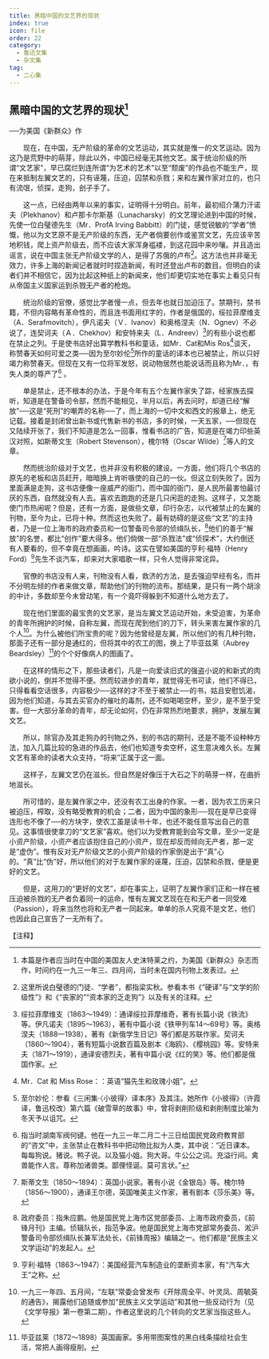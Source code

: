 ```yaml
---
title: 黑暗中国的文艺界的现状
index: true
icon: file
order: 22
category:
  - 鲁迅文集
  - 杂文集
tag:  
  - 二心集
---
```


## 黑暗中国的文艺界的现状[^①]

──为美国《新群众》作

　　现在，在中国，无产阶级的革命的文艺运动，其实就是惟一的文艺运动。因为这乃是荒野中的萌芽，除此以外，中国已经毫无其他文艺。属于统治阶级的所谓“文艺家”，早已腐烂到连所谓“为艺术的艺术”以至“颓废”的作品也不能生产，现在来抵制左翼文艺的，只有诬蔑，压迫，囚禁和杀戮；来和左翼作家对立的，也只有流氓，侦探，走狗，刽子手了。

　　这一点，已经由两年以来的事实，证明得十分明白。前年，最初绍介蒲力汗诺夫（Plekhanov）和卢那卡尔斯基（Lunacharsky）的文艺理论进到中国的时候，先使一位白璧德先生（Mr．ProfA Irving Babbitt）的门徒，感觉锐敏的“学者”愤慨，他以为文艺原不是无产阶级的东西，无产者倘要创作或鉴赏文艺，先应该辛苦地积钱，爬上资产阶级去，而不应该大家浑身褴褛，到这花园中来吵嚷。并且造出谣言，说在中国主张无产阶级文学的人，是得了苏俄的卢布[^②]。这方法也并非毫无效力，许多上海的新闻记者就时时捏造新闻，有时还登出卢布的数目。但明白的读者们并不相信它，因为比起这种纸上的新闻来，他们却更切实地在事实上看见只有从帝国主义国家运到杀戮无产者的枪炮。

　　统治阶级的官僚，感觉比学者慢一点，但去年也就日加迫压了。禁期刊，禁书籍，不但内容略有革命性的，而且连书面用红字的，作者是俄国的，绥拉菲摩维支（A．Serafmovitch），伊凡诺夫（Ｖ．Ivanov）和奥格涅夫（N．Ognev）不必说了，连契诃夫（Ａ．Chekhov）和安特来夫（L．Andreev）[^③]的有些小说也都在禁止之列。于是使书店好出算学教科书和童话，如Mr．Cat和Mis Ros[^④]谈天，称赞春天如何可爱之类──因为至尔妙伦[^⑤]所作的童话的译本也已被禁止，所以只好竭力称赞春天。但现在又有一位将军发怒，说动物居然也能说话而且称为Mr．，有失人类的尊严了[^⑥] 。

　　单是禁止，还不根本的办法，于是今年有五个左翼作家失了踪，经家族去探听，知道是在警备司令部，然而不能相见，半月以后，再去问时，却道已经“解放”──这是“死刑”的嘲弄的名称──了，而上海的一切中文和西文的报章上，绝无记载。接着是封闭曾出新书或代售新书的书店，多的时候，一天五家，──但现在又陆续开张了，我们不知道是怎么一回事，惟看书店的广告，知道是在竭力印些英汉对照，如斯蒂文生（Robert Stevenson），槐尔特（Oscar Wilde）[^⑦]等人的文章。

　　然而统治阶级对于文艺，也并非没有积极的建设。一方面，他们将几个书店的原先的老板和店员赶开，暗暗换上肯听嗾使的自己的一伙。但这立刻失败了。因为里面满是走狗，这书店便像一座威严的衙门，而中国的衙门，是人民所最害怕最讨厌的东西，自然就没有人去。喜欢去跑跑的还是几只闲逛的走狗。这样子，又怎能使门市热闹呢？但是，还有一方面，是做些文章，印行杂志，以代被禁止的左翼的刊物，至今为止，已将十种。然而这也失败了。最有妨碍的是这些“文艺”的主持者，乃是一位上海市的政府委员和一位警备司令部的侦缉队长，[^⑧]他们的善于“解放”的名誉，都比“创作”要大得多。他们倘做一部“杀戮法”或“侦探术”，大约倒还有人要看的，但不幸竟在想画画，吟诗。这实在譬如美国的亨利·福特（Henry Ford）[^⑨]先生不谈汽车，却来对大家唱歌一样，只令人觉得非常诧异。

　　官僚的书店没有人来，刊物没有人看，救济的方法，是去强迫早经有名，而并不分明左倾的作者来做文章，帮助他们的刊物的流布。那结果，是只有一两个胡涂的中计，多数却至今未曾动笔，有一个竟吓得躲到不知道什么地方去了。

　　现在他们里面的最宝贵的文艺家，是当左翼文艺运动开始，未受迫害，为革命的青年所拥护的时候，自称左翼，而现在爬到他们的刀下，转头来害左翼作家的几个人[^⑩]。为什么被他们所宝贵的呢？因为他曾经是左翼，所以他们的有几种刊物，那面子还有一部分是通红的，但将其中的农工的图，换上了毕亚兹莱（Aubrey Beardsley）[^⑾]的个个好像病人的图画了。

　　在这样的情形之下，那些读者们，凡是一向爱读旧式的强盗小说的和新式的肉欲小说的，倒并不觉得不便。然而较进步的青年，就觉得无书可读，他们不得已，只得看看空话很多，内容极少──这样的才不至于被禁止──的书，姑且安慰饥渴，因为他们知道，与其去买官办的催吐的毒剂，还不如喝喝空杯，至少，是不至于受害。但一大部分革命的青年，却无论如何，仍在非常热烈地要求，拥护，发展左翼文艺。

　　所以，除官办及其走狗办的刊物之外，别的书店的期刊，还是不能不设种种方法，加入几篇比较的急进的作品去，他们也知道专卖空杯，这生意决难久长。左翼文艺有革命的读者大众支持，“将来”正属于这一面。

　　这样子，左翼文艺仍在滋长。但自然是好像压于大石之下的萌芽一样，在曲折地滋长。

　　所可惜的，是左翼作家之中，还没有农工出身的作家。一者，因为农工历来只被迫压，榨取，没有略受教育的机会；二者，因为中国的象形──现在是早已变得连形也不像了──的方块字，使农工虽是读书十年，也还不能任意写出自己的意见。这事情很使拿刀的“文艺家”喜欢。他们以为受教育能到会写文章，至少一定是小资产阶级，小资产者应该抱住自己的小资产，现在却反而倾向无产者，那一定是“虚伪”。惟有反对无产阶级文艺的小资产阶级的作家倒是出于“真”心的。“真”比“伪”好，所以他们的对于左翼作家的诬蔑，压迫，囚禁和杀戮，便是更好的文艺。

　　但是，这用刀的“更好的文艺”，却在事实上，证明了左翼作家们正和一样在被压迫被杀戮的无产者负着同一的运命，惟有左翼文艺现在在和无产者一同受难（Passion），将来当然也将和无产者一同起来。单单的杀人究竟不是文艺，他们也因此自己宣告了一无所有了。

【注释】

[^①]:本篇是作者应当时在中国的美国友人史沫特莱之约，为美国《新群众》杂志而作，时间约在一九三一年三、四月间，当时未在国内刊物上发表过。

[^②]:这里所说白璧德的门徒、“学者”，都指梁实秋。参看本书《“硬译”与“文学的阶级性”》和《“丧家的”“资本家的乏走狗”》以及有关的注释。

[^③]:绥拉菲摩维支（1863～1949）：通译绥拉菲摩维奇，著有长篇小说《铁流》等。伊凡诺夫（1895～1963），著有中篇小说《铁甲列车14～69号》等。奥格涅夫（1888—1938），著有《新俄学生日记》等们都是苏联作家。契诃夫（1860～1904），著有短篇小说数百篇及剧本《海鸥》、《樱桃园》等。安特来夫（1871～1919），通译安德烈夫，著有中篇小说《红的笑》等。他们都是俄国作家。

[^④]: Mr．Cat 和 Miss Rose：：英语“猫先生和玫瑰小姐”。

[^⑤]:至尔妙伦：参看《三闲集·〈小彼得〉译本序》及其注[^③]。她所作《小彼得》（许霞译，鲁迅校改）第六篇《破雪草的故事》中，曾将剥削阶级和剥削制度比喻为冬天予以诅咒。

[^⑥]:指当时湖南军阀何键。他在一九三一年二月二十三日给国民党政府教育部的“咨文”中，主张禁止在教科书中把动物比拟为人类，其中说：“近日课本。每每狗说。猪说。鸭子说。以及猫小姐。狗大哥。牛公公之词。充溢行间。禽兽能作人言。尊称加诸兽类。鄙俚怪诞。莫可言状。”

[^⑦]:斯蒂文生（1850～1894）：英国小说家。著有小说《金银岛》等。槐尔特（1856～1900），通译王尔德，英国唯美主义作家，著有剧本《莎乐美》等。

[^⑧]:政府委员：指朱应鹏。他是国民党上海市区党部委员、上海市政府委员，《前锋月刊》主编。侦辑队长，指范争波。他是国民党上海市党部常务委员、淞沪警备司令部侦缉队长兼军法处长，《前锋周报》编辑之一。他们都是“民族主义文学运动”的发起人。

[^⑨]:亨利·福特（1863～1947）：美国经营汽车制造业的垄断资本家，有“汽车大王”之称。

[^⑩]:一九三一年四、五月间，“左联”常委会曾发布《开除周全平、叶灵凤、周毓英的通告》，揭露他们追随或参加“民族主义文学运动”和其他一些反动行为（见《文学导报》第一卷第二期）。作者这里说的几个转向的文艺家当指这些人。

[^⑾]:毕亚兹莱（1872～1898）英国画家。多用带图案性的黑白线条描绘社会生活，常把人画得瘦削。
